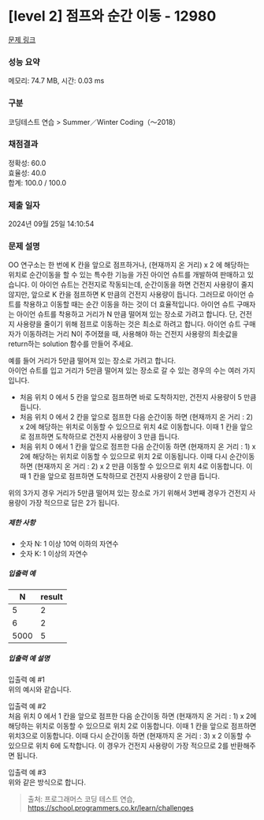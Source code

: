 # [level 2] 점프와 순간 이동 - 12980 

[문제 링크](https://school.programmers.co.kr/learn/courses/30/lessons/12980) 

### 성능 요약

메모리: 74.7 MB, 시간: 0.03 ms

### 구분

코딩테스트 연습 > Summer／Winter Coding（～2018）

### 채점결과

정확성: 60.0<br/>효율성: 40.0<br/>합계: 100.0 / 100.0

### 제출 일자

2024년 09월 25일 14:10:54

### 문제 설명

<p>OO 연구소는 한 번에 K 칸을 앞으로 점프하거나, (현재까지 온 거리) x 2 에 해당하는 위치로 순간이동을 할 수 있는 특수한 기능을 가진 아이언 슈트를 개발하여 판매하고 있습니다. 이 아이언 슈트는 건전지로 작동되는데, 순간이동을 하면 건전지 사용량이 줄지 않지만, 앞으로 K 칸을 점프하면 K 만큼의 건전지 사용량이 듭니다. 그러므로 아이언 슈트를 착용하고 이동할 때는 순간 이동을 하는 것이 더 효율적입니다. 아이언 슈트 구매자는 아이언 슈트를 착용하고 거리가 N 만큼 떨어져 있는 장소로 가려고 합니다. 단, 건전지 사용량을 줄이기 위해 점프로 이동하는 것은 최소로 하려고 합니다. 아이언 슈트 구매자가 이동하려는 거리 N이 주어졌을 때, 사용해야 하는 건전지 사용량의 최솟값을 return하는 solution 함수를 만들어 주세요.</p>

<p>예를 들어 거리가 5만큼 떨어져 있는 장소로 가려고 합니다.<br>
아이언 슈트를 입고 거리가 5만큼 떨어져 있는 장소로 갈 수 있는 경우의 수는 여러 가지입니다.</p>

<ul>
<li>처음 위치 0 에서 5 칸을 앞으로 점프하면 바로 도착하지만, 건전지 사용량이 5 만큼 듭니다.</li>
<li>처음 위치 0 에서 2 칸을 앞으로 점프한 다음 순간이동 하면 (현재까지 온 거리 : 2) x 2에 해당하는 위치로 이동할 수 있으므로 위치 4로 이동합니다.  이때 1 칸을 앞으로 점프하면 도착하므로 건전지 사용량이 3 만큼 듭니다.</li>
<li>처음 위치 0 에서 1 칸을 앞으로 점프한 다음 순간이동 하면 (현재까지 온 거리 : 1) x 2에 해당하는 위치로  이동할 수 있으므로 위치 2로 이동됩니다. 이때 다시 순간이동 하면 (현재까지 온 거리 : 2) x 2 만큼 이동할 수 있으므로 위치 4로 이동합니다. 이때 1 칸을 앞으로 점프하면 도착하므로 건전지 사용량이 2 만큼 듭니다.</li>
</ul>

<p>위의 3가지 경우 거리가 5만큼 떨어져 있는 장소로 가기 위해서 3번째 경우가 건전지 사용량이 가장 적으므로 답은 2가 됩니다.</p>

<h5>제한 사항</h5>

<ul>
<li>숫자 N: 1 이상 10억 이하의 자연수</li>
<li>숫자 K: 1 이상의 자연수</li>
</ul>

<h5>입출력 예</h5>
<table class="table">
        <thead><tr>
<th>N</th>
<th>result</th>
</tr>
</thead>
        <tbody><tr>
<td>5</td>
<td>2</td>
</tr>
<tr>
<td>6</td>
<td>2</td>
</tr>
<tr>
<td>5000</td>
<td>5</td>
</tr>
</tbody>
      </table>
<h5>입출력 예 설명</h5>

<p>입출력 예 #1<br>
위의 예시와 같습니다.</p>

<p>입출력 예 #2<br>
처음 위치 0 에서 1 칸을 앞으로 점프한 다음 순간이동 하면 (현재까지 온 거리 : 1) x 2에 해당하는 위치로 이동할 수 있으므로 위치 2로 이동합니다. 이때 1 칸을 앞으로 점프하면 위치3으로 이동합니다. 이때 다시 순간이동 하면 (현재까지 온 거리 : 3) x 2 이동할 수 있으므로 위치 6에 도착합니다. 이 경우가 건전지 사용량이 가장 적으므로 2를 반환해주면 됩니다.</p>

<p>입출력 예 #3<br>
위와 같은 방식으로 합니다.</p>


> 출처: 프로그래머스 코딩 테스트 연습, https://school.programmers.co.kr/learn/challenges